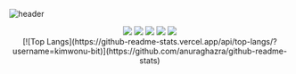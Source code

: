 
![header](https://capsule-render.vercel.app/api?type=waving&color=gradient&height=300&section=header&text=Welcome)


<div align="center">
<img src="https://img.shields.io/badge/Python-3776AB?style=flat-square&logo=Python&logoColor=white"/>

<img src="https://img.shields.io/badge/JavaScript-F7DF1E?style=flat-square&logo=JavaScript&logoColor=white"/>

<img src="https://img.shields.io/badge/C-00599C?style=flat-square&logo=C&logoColor=white"/>

<img src="https://img.shields.io/badge/HTML5-E34F26?style=flat-square&logo=HTML5&logoColor=white"/>

<img src="https://img.shields.io/badge/MySQL-4479A1?style=flat-square&logo=MySQL&logoColor=white"/>
<br>
 [![Top Langs](https://github-readme-stats.vercel.app/api/top-langs/?username=kimwonu-bit)](https://github.com/anuraghazra/github-readme-stats)
</div>
